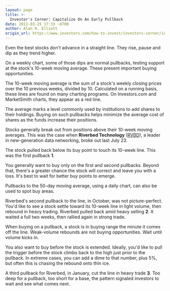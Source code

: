 ```yaml
---
layout: page
title: >-
  Investor's Corner: Capitalize On An Early Pullback
date: 2011-03-25 17:33 -0700
author: Alan R. Elliott
origin_url: https://www.investors.com/how-to-invest/investors-corner/investors-corner-capitalize-on-an-early-pullback
---
```





Even the best stocks don't advance in a straight line. They rise, pause and dip as they trend higher.

  

On a weekly chart, some of those dips are normal pullbacks, testing support at the stock's 10-week moving average. These present important buying opportunities.

  

The 10-week moving average is the sum of a stock's weekly closing prices over the 10 previous weeks, divided by 10. Calculated on a running basis, these lines are found on many charting programs. On Investors.com and MarketSmith charts, they appear as a red line.

  

The average marks a level commonly used by institutions to add shares to their holdings. Buying on such pullbacks helps minimize the average cost of shares as the funds increase their positions.

  

Stocks generally break out from positions above their 10-week moving averages. This was the case when **Riverbed Technology** ([RVBD](https://research.investors.com/quote.aspx?symbol=RVBD)), a leader in new-generation data networking, broke out last July 23.

  

The stock pulled back below its buy point to touch its 10-week line. This was the first pullback **1**.

  

You generally want to buy only on the first and second pullbacks. Beyond that, there's a greater chance the stock will correct and leave you with a loss. It's best to wait for better buy points to emerge.

  

Pullbacks to the 50-day moving average, using a daily chart, can also be used to spot buy areas.

  

Riverbed's second pullback to the line, in October, was not picture-perfect. You'd like to see a stock settle toward its 10-week line in light volume, then rebound in heavy trading. Riverbed pulled back amid heavy selling **2**. It waited a full two weeks, then rallied again in strong trade.

  

When buying on a pullback, a stock is in buying range the minute it comes off the line. Weak-volume rebounds are not buying opportunities. Wait until volume kicks in.

  

You also want to buy before the stock is extended. Ideally, you'd like to pull the trigger before the stock climbs back to the high just prior to the pullback. In extreme cases, you can add a dime to that number, plus 5%, but often this is chasing the rebound onto thin ice.

  

A third pullback for Riverbed, in January, cut the line in heavy trade **3**. Too deep for a pullback, too short for a base, the pattern signaled investors to wait and see what comes next.




